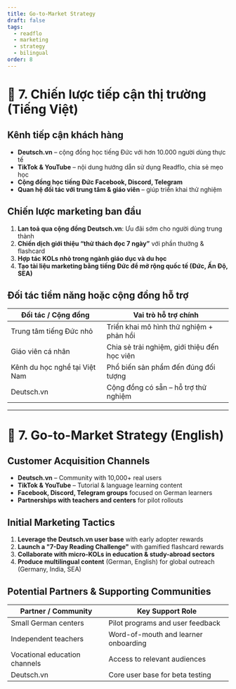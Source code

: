 ```yaml
---
title: Go-to-Market Strategy
draft: false
tags:
  - readflo
  - marketing
  - strategy
  - bilingual
order: 8
---
```


# 📣 7. Chiến lược tiếp cận thị trường (Tiếng Việt)

## Kênh tiếp cận khách hàng

- **Deutsch.vn** – cộng đồng học tiếng Đức với hơn 10.000 người dùng thực tế
- **TikTok & YouTube** – nội dung hướng dẫn sử dụng Readflo, chia sẻ mẹo học
- **Cộng đồng học tiếng Đức Facebook, Discord, Telegram**
- **Quan hệ đối tác với trung tâm & giáo viên** – giúp triển khai thử nghiệm

## Chiến lược marketing ban đầu

1. **Lan toả qua cộng đồng Deutsch.vn**: Ưu đãi sớm cho người dùng trung thành
2. **Chiến dịch giới thiệu “thử thách đọc 7 ngày”** với phần thưởng & flashcard
3. **Hợp tác KOLs nhỏ trong ngành giáo dục và du học**
4. **Tạo tài liệu marketing bằng tiếng Đức để mở rộng quốc tế (Đức, Ấn Độ, SEA)**

## Đối tác tiềm năng hoặc cộng đồng hỗ trợ

| Đối tác / Cộng đồng        | Vai trò hỗ trợ chính                         |
|----------------------------|-----------------------------------------------|
| Trung tâm tiếng Đức nhỏ    | Triển khai mô hình thử nghiệm + phản hồi     |
| Giáo viên cá nhân          | Chia sẻ trải nghiệm, giới thiệu đến học viên |
| Kênh du học nghề tại Việt Nam | Phổ biến sản phẩm đến đúng đối tượng         |
| Deutsch.vn                 | Cộng đồng có sẵn – hỗ trợ thử nghiệm          |

---

# 📣 7. Go-to-Market Strategy (English)

## Customer Acquisition Channels

- **Deutsch.vn** – Community with 10,000+ real users
- **TikTok & YouTube** – Tutorial & language learning content
- **Facebook, Discord, Telegram groups** focused on German learners
- **Partnerships with teachers and centers** for pilot rollouts

## Initial Marketing Tactics

1. **Leverage the Deutsch.vn user base** with early adopter rewards
2. **Launch a "7-Day Reading Challenge"** with gamified flashcard rewards
3. **Collaborate with micro-KOLs in education & study-abroad sectors**
4. **Produce multilingual content** (German, English) for global outreach (Germany, India, SEA)

## Potential Partners & Supporting Communities

| Partner / Community           | Key Support Role                            |
|------------------------------|---------------------------------------------|
| Small German centers          | Pilot programs and user feedback            |
| Independent teachers          | Word-of-mouth and learner onboarding        |
| Vocational education channels | Access to relevant audiences                |
| Deutsch.vn                    | Core user base for beta testing             |
